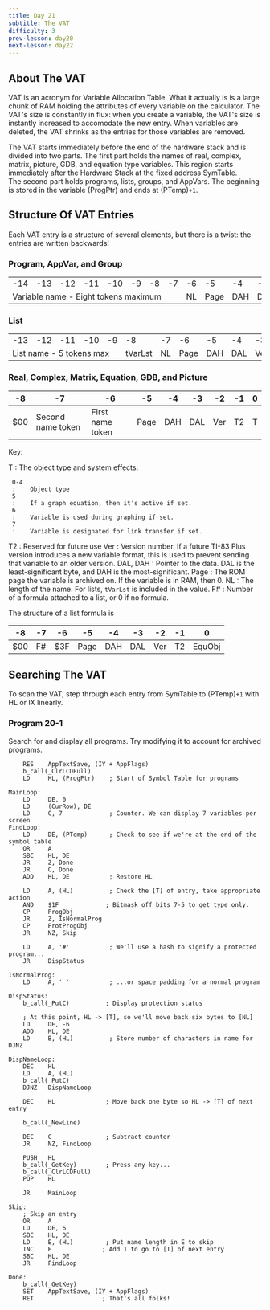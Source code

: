 ```yaml
---
title: Day 21
subtitle: The VAT
difficulty: 3
prev-lesson: day20
next-lesson: day22
---
```


About The VAT
-------------

VAT is an acronym for Variable Allocation Table. What it actually is is
a large chunk of RAM holding the attributes of every variable on the
calculator. The VAT's size is constantly in flux: when you create a
variable, the VAT's size is instantly increased to accomodate the new
entry. When variables are deleted, the VAT shrinks as the entries for
those variables are removed.

The VAT starts immediately before the end of the hardware stack and is
divided into two parts. The first part holds the names of real, complex,
matrix, picture, GDB, and equation type variables. This region starts
immediately after the Hardware Stack at the fixed address SymTable.\
 The second part holds programs, lists, groups, and AppVars. The
beginning is stored in the variable (ProgPtr) and ends at (PTemp)`+1`.

Structure Of VAT Entries
------------------------

Each VAT entry is a structure of several elements, but there is a twist:
the entries are written backwards!

### Program, AppVar, and Group

<table>
    <tr>
        <td>-14</td> <td>-13</td> <td>-12</td>
        <td>-11</td> <td>-10</td> <td>-9</td>
        <td>-8</td> <td>-7</td> <td>-6</td>
        <td>-5</td> <td>-4</td> <td>-3</td>
        <td>-2</td> <td>-1</td> <td>0</td>
    </tr>
    <tr>
        <td colspan="8">Variable name - Eight tokens maximum</td>
        <td>NL</td>
        <td>Page</td>
        <td>DAH</td>
        <td>DAL</td>
        <td>Ver</td>
        <td>T2</td>
        <td>T</td>
    </tr>
</table>

### List

<table>
    <tr>
        <td>-13</td> <td>-12</td>
        <td>-11</td> <td>-10</td> <td>-9</td>
        <td>-8</td> <td>-7</td> <td>-6</td>
        <td>-5</td> <td>-4</td> <td>-3</td>
        <td>-2</td> <td>-1</td> <td>0</td>
    </tr>
    <tr>
        <td colspan="5">List name - 5 tokens max</td>
        <td>tVarLst</td>
        <td>NL</td>
        <td>Page</td>
        <td>DAH</td>
        <td>DAL</td>
        <td>Ver</td>
        <td>T2</td>
        <td>T</td>
    </tr>
</table>

### Real, Complex, Matrix, Equation, GDB, and Picture

| -8 | -7 | -6 | -5 | -4 | -3 | -2 | -1 | 0 |
|----|----|----|----|----|----|----|----|---|
| \$00 | Second name token | First name token | Page | DAH | DAL | Ver | T2 | T |

Key:

<div class="no-pop">
T
:    The object type and system effects:

     0-4
     :    Object type
     5
     :    If a graph equation, then it's active if set.
     6
     :    Variable is used during graphing if set.
     7
     :    Variable is designated for link transfer if set.
T2
:    Reserved for future use
Ver
:    Version number. If a future TI-83 Plus version introduces a new variable
     format, this is used to prevent sending that variable to an older version.
DAL, DAH
:    Pointer to the data. DAL is the least-significant byte, and DAH is the
     most-significant.
Page
:    The ROM page the variable is archived on. If the variable is in RAM, then 0.
NL
:    The length of the name. For lists, `tVarLst` is included in the value.
F\#
:    Number of a formula attached to a list, or 0 if no formula.
</div>

The structure of a list formula is

| -8 | -7 | -6 | -5 | -4 | -3 | -2 | -1 | 0 |
|----|----|----|----|----|----|----|----|---|
| \$00 | F\# | \$3F | Page | DAH | DAL | Ver | T2 | EquObj

Searching The VAT
-----------------

To scan the VAT, step through each entry from SymTable to (PTemp)`+1`
with HL or IX linearly.

### Program 20-1

Search for and display all programs. Try modifying it to account for
archived programs.

        RES    AppTextSave, (IY + AppFlags)
        b_call(_ClrLCDFull)
        LD     HL, (ProgPtr)    ; Start of Symbol Table for programs

    MainLoop:
        LD     DE, 0
        LD     (CurRow), DE
        LD     C, 7             ; Counter. We can display 7 variables per screen
    FindLoop:
        LD     DE, (PTemp)      ; Check to see if we're at the end of the symbol table
        OR     A
        SBC    HL, DE
        JR     Z, Done
        JR     C, Done
        ADD    HL, DE           ; Restore HL

        LD     A, (HL)          ; Check the [T] of entry, take appropriate action
        AND    $1F             ; Bitmask off bits 7-5 to get type only.
        CP     ProgObj
        JR     Z, IsNormalProg
        CP     ProtProgObj
        JR     NZ, Skip

        LD     A, '#'           ; We'll use a hash to signify a protected program...
        JR     DispStatus

    IsNormalProg:
        LD     A, ' '           ; ...or space padding for a normal program

    DispStatus:
        b_call(_PutC)          ; Display protection status

        ; At this point, HL -> [T], so we'll move back six bytes to [NL]
        LD     DE, -6
        ADD    HL, DE
        LD     B, (HL)          ; Store number of characters in name for DJNZ

    DispNameLoop:
        DEC    HL
        LD     A, (HL)
        b_call(_PutC)
        DJNZ   DispNameLoop

        DEC    HL              ; Move back one byte so HL -> [T] of next entry

        b_call(_NewLine)

        DEC    C               ; Subtract counter
        JR     NZ, FindLoop

        PUSH   HL
        b_call(_GetKey)        ; Press any key...
        b_call(_ClrLCDFull)
        POP    HL

        JR     MainLoop

    Skip:
        ; Skip an entry
        OR     A
        LD     DE, 6
        SBC    HL, DE
        LD     E, (HL)         ; Put name length in E to skip
        INC    E              ; Add 1 to go to [T] of next entry
        SBC    HL, DE
        JR     FindLoop

    Done:
        b_call(_GetKey)
        SET    AppTextSave, (IY + AppFlags)
        RET                   ; That's all folks!

